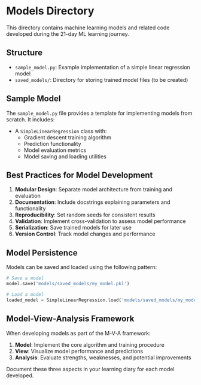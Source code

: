 # Models Directory

This directory contains machine learning models and related code developed during the 21-day ML learning journey.

## Structure

- `sample_model.py`: Example implementation of a simple linear regression model
- `saved_models/`: Directory for storing trained model files (to be created)

## Sample Model

The `sample_model.py` file provides a template for implementing models from scratch. It includes:

- A `SimpleLinearRegression` class with:
  - Gradient descent training algorithm
  - Prediction functionality
  - Model evaluation metrics
  - Model saving and loading utilities

## Best Practices for Model Development

1. **Modular Design**: Separate model architecture from training and evaluation
2. **Documentation**: Include docstrings explaining parameters and functionality
3. **Reproducibility**: Set random seeds for consistent results
4. **Validation**: Implement cross-validation to assess model performance
5. **Serialization**: Save trained models for later use
6. **Version Control**: Track model changes and performance

## Model Persistence

Models can be saved and loaded using the following pattern:

```python
# Save a model
model.save('models/saved_models/my_model.pkl')

# Load a model
loaded_model = SimpleLinearRegression.load('models/saved_models/my_model.pkl')
```

## Model-View-Analysis Framework

When developing models as part of the M-V-A framework:

1. **Model**: Implement the core algorithm and training procedure
2. **View**: Visualize model performance and predictions
3. **Analysis**: Evaluate strengths, weaknesses, and potential improvements

Document these three aspects in your learning diary for each model developed.
